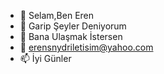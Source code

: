 - 👋 Selam,Ben Eren
- 👀 Garip Şeyler Deniyorum
- 🌱 Bana Ulaşmak İstersen
- 💞️ erensnydriletisim@yahoo.com
- 📫 İyi Günler

